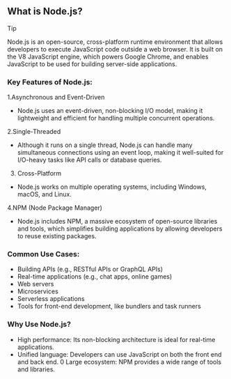 ## What is Node.js?

>[!TIP]
>Node.js is an open-source, cross-platform runtime environment that allows developers to execute JavaScript code outside a web browser. It is built on the V8 JavaScript engine, which powers Google Chrome, and enables JavaScript to be used for building server-side applications.

### Key Features of Node.js:

1.Asynchronous and Event-Driven
- Node.js uses an event-driven, non-blocking I/O model, making it lightweight and efficient for handling multiple concurrent operations.

2.Single-Threaded
- Although it runs on a single thread, Node.js can handle many simultaneous connections using an event loop, making it well-suited for I/O-heavy tasks like API calls or database queries.

3. Cross-Platform
- Node.js works on multiple operating systems, including Windows, macOS, and Linux.

4.NPM (Node Package Manager)
- Node.js includes NPM, a massive ecosystem of open-source libraries and tools, which simplifies building applications by allowing developers to reuse existing packages.

### Common Use Cases:
- Building APIs (e.g., RESTful APIs or GraphQL APIs)
- Real-time applications (e.g., chat apps, online games)
- Web servers
- Microservices
- Serverless applications
- Tools for front-end development, like bundlers and task runners

### Why Use Node.js?
- High performance: Its non-blocking architecture is ideal for real-time applications.
- Unified language: Developers can use JavaScript on both the front end and back end.
0 Large ecosystem: NPM provides a wide range of tools and libraries.
